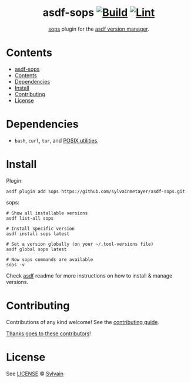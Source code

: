 <div align="center">

# asdf-sops [![Build](https://github.com/sylvainmetayer/asdf-sops/actions/workflows/build.yml/badge.svg)](https://github.com/sylvainmetayer/asdf-sops/actions/workflows/build.yml) [![Lint](https://github.com/sylvainmetayer/asdf-sops/actions/workflows/lint.yml/badge.svg)](https://github.com/sylvainmetayer/asdf-sops/actions/workflows/lint.yml)

[sops](https://github.com/getsops/sops) plugin for the [asdf version manager](https://asdf-vm.com).

</div>

# Contents

- [asdf-sops  ](#asdf-sops--)
- [Contents](#contents)
- [Dependencies](#dependencies)
- [Install](#install)
- [Contributing](#contributing)
- [License](#license)

# Dependencies

- `bash`, `curl`, `tar`, and [POSIX utilities](https://pubs.opengroup.org/onlinepubs/9699919799/idx/utilities.html).

# Install

Plugin:

```shell
asdf plugin add sops https://github.com/sylvainmetayer/asdf-sops.git
```

sops:

```shell
# Show all installable versions
asdf list-all sops

# Install specific version
asdf install sops latest

# Set a version globally (on your ~/.tool-versions file)
asdf global sops latest

# Now sops commands are available
sops -v
```

Check [asdf](https://github.com/asdf-vm/asdf) readme for more instructions on how to
install & manage versions.

# Contributing

Contributions of any kind welcome! See the [contributing guide](contributing.md).

[Thanks goes to these contributors](https://github.com/sylvainmetayer/asdf-sops/graphs/contributors)!

# License

See [LICENSE](LICENSE) © [Sylvain](https://github.com/sylvainmetayer/)
